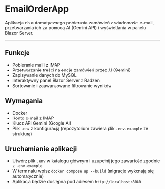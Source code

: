 # EmailOrderApp

Aplikacja do automatycznego pobierania zamówień z wiadomości e-mail, przetwarzania ich za pomocą AI (Gemini API) i wyświetlania w panelu Blazor Server.

---

## Funkcje

- Pobieranie maili z IMAP
- Przetwarzanie treści na encje zamówień przez AI (Gemini)
- Zapisywanie danych do MySQL
- Interaktywny panel Blazor Server z Radzen
- Sortowanie i zaawansowane filtrowanie wyników

## Wymagania

- Docker
- Konto e-mail z IMAP
- Klucz API Gemini (Google AI)
- Plik `.env` z konfiguracją (repozytorium zawiera plik `.env.example` ze strukturą)

## Uruchamianie aplikacji

- Utwórz plik `.env` w katalogu głównym i uzupełnij jego zawartość zgodnie z `.env.example`
- W terminalu wpisz `docker compose up --build` (migracje wykonają się automatycznie)
- Aplikacja będzie dostępna pod adresem `http://localhost:8080`
